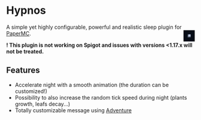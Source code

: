 # Hypnos

<p>A simple yet highly configurable, powerful and realistic sleep plugin for <a href="https://papermc.io">PaperMC</a>.
<img src="img/Moon_Phases.gif" width="30" height="30" style="float: right" alt="Moon">
</p>

**! This plugin is not working on Spigot and issues with versions <1.17.x will not be treated.**

## Features

- Accelerate night with a smooth animation (the duration can be customized!)
- Possibility to also increase the random tick speed during night (plants growth, leafs decay...)
- Totally customizable message using [Adventure](https://docs.adventure.kyori.net/)
